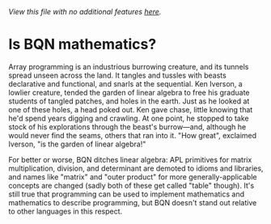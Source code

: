 *View this file with no additional features [here](https://mlochbaum.github.io/BQN/commentary/math.html).*

# Is BQN mathematics?

Array programming is an industrious burrowing creature, and its tunnels spread unseen across the land. It tangles and tussles with beasts declarative and functional, and snarls at the sequential. Ken Iverson, a lowlier creature, tended the garden of linear algebra to free his graduate students of tangled patches, and holes in the earth. Just as he looked at one of these holes, a head poked out. Ken gave chase, little knowing that he'd spend years digging and crawling. At one point, he stopped to take stock of his explorations through the beast's burrow—and, although he would never find the seams, others that ran into it. "How great", exclaimed Iverson, "is the garden of linear algebra!"

For better or worse, BQN ditches linear algebra: APL primitives for matrix multiplication, division, and determinant are demoted to idioms and libraries, and names like "matrix" and "outer product" for more generally-applicable concepts are changed (sadly both of these get called "table" though). It's still true that programming can be used to implement mathematics and mathematics to describe programming, but BQN doesn't stand out relative to other languages in this respect.
